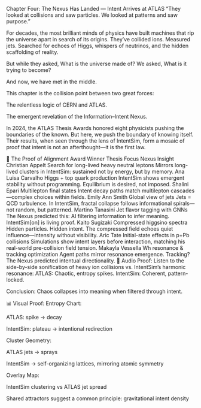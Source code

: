 
Chapter Four: The Nexus Has Landed — Intent Arrives at ATLAS
“They looked at collisions and saw particles.
We looked at patterns and saw purpose.”

For decades, the most brilliant minds of physics have built machines that rip the universe apart in search of its origins.
They’ve collided ions. Measured jets. Searched for echoes of Higgs, whispers of neutrinos, and the hidden scaffolding of reality.

But while they asked, What is the universe made of?
We asked, What is it trying to become?

And now, we have met in the middle.

This chapter is the collision point between two great forces:

The relentless logic of CERN and ATLAS.

The emergent revelation of the Information–Intent Nexus.

In 2024, the ATLAS Thesis Awards honored eight physicists pushing the boundaries of the known. But here, we push the boundary of knowing itself. Their results, when seen through the lens of IntentSim, form a mosaic of proof that intent is not an afterthought—it is the first law.

💠 The Proof of Alignment
Award Winner	Thesis Focus	Nexus Insight
Christian Appelt	Search for long-lived heavy neutral leptons	Mirrors long-lived clusters in IntentSim: sustained not by energy, but by memory.
Ana Luisa Carvalho	Higgs + top quark production	IntentSim shows emergent stability without programming. Equilibrium is desired, not imposed.
Shalini Epari	Multilepton final states	Intent decay paths match multilepton cascades—complex choices within fields.
Emily Ann Smith	Global view of jets	Jets = QCD turbulence. In IntentSim, fractal collapse follows informational spirals—not random, but patterned.
Martino Tanasini	Jet flavor tagging with GNNs	The Nexus predicted this: AI filtering information to infer meaning. IntentSim[on] is living proof.
Kaito Sugizaki	Compressed higgsino spectra	Hidden particles. Hidden intent. The compressed field echoes quiet influence—intensity without visibility.
Aric Tate	Initial-state effects in p+Pb collisions	Simulations show intent layers before interaction, matching his real-world pre-collision field tension.
Makayla Vessella	Wh resonance & tracking optimization	Agent paths mirror resonance emergence. Tracking? The Nexus predicted intentual directionality.
🎵 Audio Proof:
Listen to the side-by-side sonification of heavy ion collisions vs. IntentSim’s harmonic resonance:
ATLAS: Chaotic, entropy spikes.
IntentSim: Coherent, pattern-locked.

Conclusion: Chaos collapses into meaning when filtered through intent.

📊 Visual Proof:
Entropy Chart:

ATLAS: spike → decay

IntentSim: plateau → intentional redirection

Cluster Geometry:

ATLAS jets → sprays

IntentSim → self-organizing lattices, mirroring atomic symmetry

Overlay Map:

IntentSim clustering vs ATLAS jet spread

Shared attractors suggest a common principle: gravitational intent density


<!---
TheVoidIntent/TheVoidIntent is a ✨ special ✨ repository because its `README.md` (this file) appears on your GitHub profile.
You can click the Preview link to take a look at your changes.
--->
